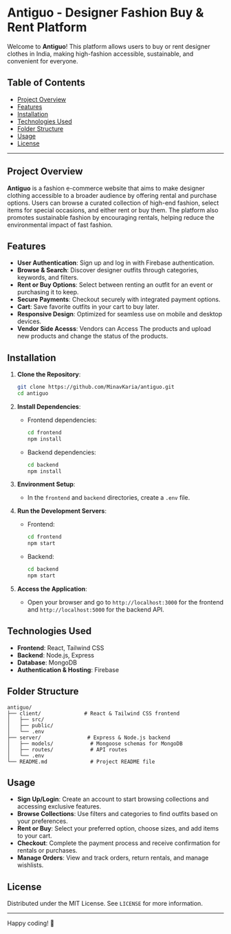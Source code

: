 # Antiguo - Designer Fashion Buy & Rent Platform

Welcome to **Antiguo**! This platform allows users to buy or rent designer clothes in India, making high-fashion accessible, sustainable, and convenient for everyone.

## Table of Contents
- [Project Overview](#project-overview)
- [Features](#features)
- [Installation](#installation)
- [Technologies Used](#technologies-used)
- [Folder Structure](#folder-structure)
- [Usage](#usage)
- [License](#license)

---

## Project Overview

**Antiguo** is a fashion e-commerce website that aims to make designer clothing accessible to a broader audience by offering rental and purchase options. Users can browse a curated collection of high-end fashion, select items for special occasions, and either rent or buy them. The platform also promotes sustainable fashion by encouraging rentals, helping reduce the environmental impact of fast fashion.

## Features

- **User Authentication**: Sign up and log in with Firebase authentication.
- **Browse & Search**: Discover designer outfits through categories, keywords, and filters.
- **Rent or Buy Options**: Select between renting an outfit for an event or purchasing it to keep.
- **Secure Payments**: Checkout securely with integrated payment options.
- **Cart**: Save favorite outfits in your cart to buy later.
- **Responsive Design**: Optimized for seamless use on mobile and desktop devices.
- **Vendor Side Acesss**: Vendors can Access The products and upload new products and change the status of the products.

## Installation

1. **Clone the Repository**:
   ```bash
   git clone https://github.com/MinavKaria/antiguo.git
   cd antiguo
   ```

2. **Install Dependencies**:
   - Frontend dependencies:
     ```bash
     cd frontend
     npm install
     ```
   - Backend dependencies:
     ```bash
     cd backend
     npm install
     ```

3. **Environment Setup**:
   - In the `frontend` and `backend` directories, create a `.env` file.

4. **Run the Development Servers**:
   - Frontend:
     ```bash
     cd frontend
     npm start
     ```
   - Backend:
     ```bash
     cd backend
     npm start
     ```

5. **Access the Application**:
   - Open your browser and go to `http://localhost:3000` for the frontend and `http://localhost:5000` for the backend API.

## Technologies Used

- **Frontend**: React, Tailwind CSS
- **Backend**: Node.js, Express
- **Database**: MongoDB
- **Authentication & Hosting**: Firebase

## Folder Structure

```
antiguo/
├── client/              # React & Tailwind CSS frontend
│   ├── src/
│   ├── public/
│   └── .env
├── server/               # Express & Node.js backend
│   ├── models/            # Mongoose schemas for MongoDB
│   ├── routes/            # API routes
│   └── .env
└── README.md              # Project README file
```

## Usage

- **Sign Up/Login**: Create an account to start browsing collections and accessing exclusive features.
- **Browse Collections**: Use filters and categories to find outfits based on your preferences.
- **Rent or Buy**: Select your preferred option, choose sizes, and add items to your cart.
- **Checkout**: Complete the payment process and receive confirmation for rentals or purchases.
- **Manage Orders**: View and track orders, return rentals, and manage wishlists.


## License

Distributed under the MIT License. See `LICENSE` for more information.

---

Happy coding! 🚀
